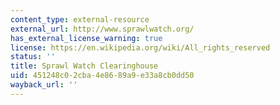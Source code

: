 ```yaml
---
content_type: external-resource
external_url: http://www.sprawlwatch.org/
has_external_license_warning: true
license: https://en.wikipedia.org/wiki/All_rights_reserved
status: ''
title: Sprawl Watch Clearinghouse
uid: 451248c0-2cba-4e86-89a9-e33a8cb0dd50
wayback_url: ''
---
```

